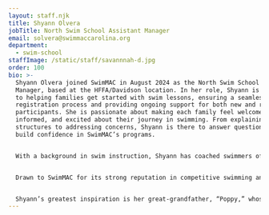 ```yaml
---
layout: staff.njk
title: Shyann Olvera
jobTitle: North Swim School Assistant Manager
email: solvera@swimmaccarolina.org
department:
  - swim-school
staffImage: /static/staff/savannnah-d.jpg
order: 100
bio: >-
  Shyann Olvera joined SwimMAC in August 2024 as the North Swim School Assistant
  Manager, based at the HFFA/Davidson location. In her role, Shyann is dedicated
  to helping families get started with swim lessons, ensuring a seamless
  registration process and providing ongoing support for both new and returning
  participants. She is passionate about making each family feel welcome,
  informed, and excited about their journey in swimming. From explaining lesson
  structures to addressing concerns, Shyann is there to answer questions and
  build confidence in SwimMAC’s programs.


  With a background in swim instruction, Shyann has coached swimmers of all skill levels, designing lesson plans and fostering a positive, safety-focused learning environment. She has also been active in various non-profit initiatives, including fundraising for homelessness programs, which has shaped her commitment to community and inclusivity. These experiences have equipped her with valuable skills in coaching, program management, and community building—skills that align perfectly with SwimMAC’s mission to promote excellence in swimming.


  Drawn to SwimMAC for its strong reputation in competitive swimming and athlete development, Shyann was inspired by the organization’s commitment to both technique and performance, as well as the supportive community and growth opportunities it offers. Her “why” for SwimMAC is rooted in her passion for nurturing talent and fostering a love for swimming, with a focus on building character, teamwork, and resilience. Shyann strives to create a positive and inclusive environment where every swimmer feels valued and motivated to reach their full potential.


  Shyann’s greatest inspiration is her great-grandfather, “Poppy,” whose resilience and optimism through challenging times taught her the importance of family, community, and staying true to one’s values. His wisdom and strong spirit continue to guide her, reminding her to embrace every opportunity with gratitude. Born and raised in sunny Riverside, CA, Shyann enjoys bringing her love for community and commitment to personal growth to SwimMAC. Her favorite piece of advice? “Embrace failure as a stepping stone to success.”
---
```

